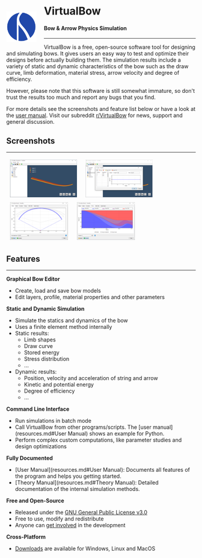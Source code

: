 <div>
    <p style="float: left;"><img src="img/logo.svg" style="height: 80px; margin: 5px 20px 0px 0px"></p>
    <h1>VirtualBow</h1>
    <h4>Bow & Arrow Physics Simulation</h4>
</div>

---

VirtualBow is a free, open-source software tool for designing and simulating bows.
It gives users an easy way to test and optimize their designs before actually building them.
The simulation results include a variety of static and dynamic characteristics of the bow such as the draw curve, limb deformation, material stress, arrow velocity and degree of efficiency.

However, please note that this software is still somewhat immature, so don't trust the results too much and report any bugs that you find.

For more details see the screenshots and feature list below or have a look at the [user manual](resources.md).
Visit our subreddit [r/VirtualBow](https://www.reddit.com/r/VirtualBow) for news, support and general discussion.

## Screenshots

---

<a href="img/screenshot_01.png" ><img src="img/screenshot_01_thumb.png" style="height: 100px; margin: 5px 10px 5px 10px"></a>
<a href="img/screenshot_02.png" ><img src="img/screenshot_02_thumb.png" style="height: 100px; margin: 5px 10px 5px 10px"></a>
<a href="img/screenshot_03.png" ><img src="img/screenshot_03_thumb.png" style="height: 100px; margin: 5px 10px 5px 10px"></a>
<a href="img/screenshot_04.png" ><img src="img/screenshot_04_thumb.png" style="height: 100px; margin: 5px 10px 5px 10px"></a>

## Features

---

**Graphical Bow Editor**

* Create, load and save bow models
* Edit layers, profile, material properties and other parameters


**Static and Dynamic Simulation**

* Simulate the statics and dynamics of the bow
* Uses a finite element method internally
* Static results:
    - Limb shapes
    - Draw curve
    - Stored energy
    - Stress distribution
    - ...
* Dynamic results:
    - Position, velocity and acceleration of string and arrow
    - Kinetic and potential energy
    - Degree of efficiency
    - ...

**Command Line Interface**

* Run simulations in batch mode
* Call VirtualBow from other programs/scripts. The [user manual](resources.md#User Manual) shows an example for Python.
* Perform complex custom computations, like parameter studies and design optimizations

**Fully Documented**

* [User Manual](resources.md#User Manual): Documents all features of the program and helps you getting started.
* [Theory Manual](resources.md#Theory Manual): Detailed documentation of the internal simulation methods.

**Free and Open-Source**

* Released under the [GNU General Public License v3.0](https://www.gnu.org/licenses/gpl.html)
* Free to use, modify and redistribute
* Anyone can [get involved](about.md) in the development

**Cross-Platform**

* [Downloads](download.md) are available for Windows, Linux and MacOS
